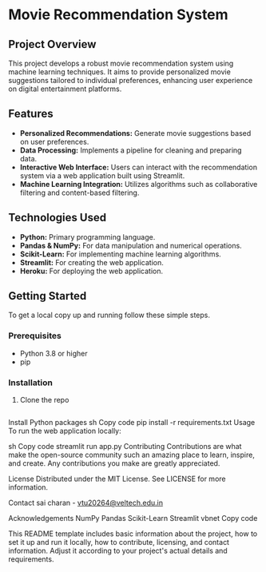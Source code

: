 # Movie Recommendation System

## Project Overview
This project develops a robust movie recommendation system using machine learning techniques. It aims to provide personalized movie suggestions tailored to individual preferences, enhancing user experience on digital entertainment platforms.

## Features
- **Personalized Recommendations:** Generate movie suggestions based on user preferences.
- **Data Processing:** Implements a pipeline for cleaning and preparing data.
- **Interactive Web Interface:** Users can interact with the recommendation system via a web application built using Streamlit.
- **Machine Learning Integration:** Utilizes algorithms such as collaborative filtering and content-based filtering.

## Technologies Used
- **Python:** Primary programming language.
- **Pandas & NumPy:** For data manipulation and numerical operations.
- **Scikit-Learn:** For implementing machine learning algorithms.
- **Streamlit:** For creating the web application.
- **Heroku:** For deploying the web application.

## Getting Started
To get a local copy up and running follow these simple steps.

### Prerequisites
- Python 3.8 or higher
- pip

### Installation
1. Clone the repo
   ```sh
Install Python packages
sh
Copy code
pip install -r requirements.txt
Usage
To run the web application locally:

sh
Copy code
streamlit run app.py
Contributing
Contributions are what make the open-source community such an amazing place to learn, inspire, and create. Any contributions you make are greatly appreciated.


License
Distributed under the MIT License. See LICENSE for more information.

Contact
sai charan - vtu20264@veltech.edu.in

Acknowledgements
NumPy
Pandas
Scikit-Learn
Streamlit
vbnet
Copy code


This README template includes basic information about the project, how to set it up and run it locally, how to contribute, licensing, and contact information. Adjust it according to your project's actual details and requirements.


